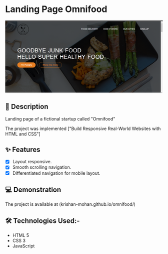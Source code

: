 # Landing Page Omnifood

</h2>
<div align="center">
  <img alt="Demo" src="./img/Screenshot (75).png" />
</div>

## 📖 Description
Landing page of a fictional startup called "Omnifood"

The project was implemented ["Build Responsive Real-World Websites with HTML and CSS"]

## ✨ Features

-   [x] Layout responsive.
-   [x] Smooth scrolling navigation.
-   [x] Differentiated navigation for mobile layout.

## 💻 Demonstration

The project is available at (krishan-mohan.github.io/omnifood/)


## 🛠️ Technologies Used:-

-   HTML 5
-   CSS 3
-   JavaScript
